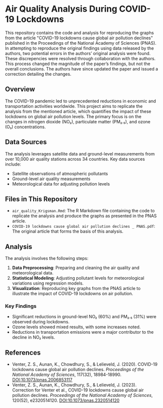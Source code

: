 # Air Quality Analysis During COVID-19 Lockdowns

This repository contains the code and analysis for reproducing the graphs from the article "COVID-19 lockdowns cause global air pollution declines" published in the Proceedings of the National Academy of Sciences (PNAS). In attempting to reproduce the original findings using data released by the authors, two potential errors in the authors’ original analysis were found. These discrepencies were resolved through collaboration with the authors. This process changed the magnitude of the paper’s findings, but not the overall conclusions. The authors have since updated the paper and issued a correction detailing the changes.

## Overview

The COVID-19 pandemic led to unprecedented reductions in economic and transportation activities worldwide. This project aims to replicate the analysis from the mentioned article, which quantifies the impact of these lockdowns on global air pollution levels. The primary focus is on the changes in nitrogen dioxide (NO₂), particulate matter (PM₂.₅), and ozone (O₃) concentrations. 

## Data Sources

The analysis leverages satellite data and ground-level measurements from over 10,000 air quality stations across 34 countries. Key data sources include:

- Satellite observations of atmospheric pollutants
- Ground-level air quality measurements
- Meteorological data for adjusting pollution levels

## Files in This Repository

- `air_quality_Krigsman.Rmd`: The R Markdown file containing the code to replicate the analysis and produce the graphs as presented in the PNAS article.
- `COVID-19 lockdowns cause global air pollution declines _ PNAS.pdf`: The original article that forms the basis of this analysis.

## Analysis

The analysis involves the following steps:

1. **Data Preprocessing**: Preparing and cleaning the air quality and meteorological data.
2. **Statistical Modeling**: Adjusting pollutant levels for meteorological variations using regression models.
3. **Visualization**: Reproducing key graphs from the PNAS article to illustrate the impact of COVID-19 lockdowns on air pollution.

### Key Findings

- Significant reductions in ground-level NO₂ (60%) and PM₂.₅ (31%) were observed during lockdowns.
- Ozone levels showed mixed results, with some increases noted.
- Reductions in transportation emissions were a major contributor to the decline in NO₂ levels.

## References

- Venter, Z. S., Aunan, K., Chowdhury, S., & Lelieveld, J. (2020). COVID-19 lockdowns cause global air pollution declines. *Proceedings of the National Academy of Sciences*, 117(32), 18984-18990. [DOI:10.1073/pnas.2006853117](https://doi.org/10.1073/pnas.2006853117)
- Venter, Z. S., Aunan, K., Chowdhury, S., & Lelieveld, J. (2023). Correction for Venter et al., COVID-19 lockdowns cause global air pollution declines. *Proceedings of the National Academy of Sciences*, 120(52), e2320514120. [DOI:10.1073/pnas.2320514120](https://doi.org/10.1073/pnas.2320514120)
